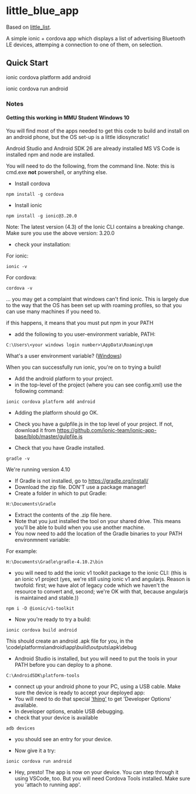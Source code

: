 # little_blue_app
Based on [little_list](https://github.com/aliceliveprojects/little_list).

A simple ionic + cordova app which displays a list of advertising Bluetooth LE devices, attemping a connection to one of them, on selection.

## Quick Start

ionic cordova platform add android

ionic cordova run android

### Notes

#### Getting this working in MMU Student Windows 10

You will find most of the apps needed to get this code to build and install on an android phone, but the OS set-up is a little idiosyncratic!

Android Studio and Android SDK 26 are already installed
MS VS Code is installed
npm and node are installed.

You will need to do the following, from the command line. Note: this is cmd.exe **not** powershell, or anything else.
* Install cordova

```
npm install -g cordova
```

* Install ionic
```
npm install -g ionic@3.20.0
```  

Note: The latest version (4.3) of the Ionic CLI contains a breaking change. Make sure you use the above version: 3.20.0


* check your installation:

For ionic:  

```
ionic -v
```

For cordova: 
```
cordova -v
```

... you may get a complaint that windows can't find ionic. This is largely due to the way that the OS has been set up with roaming profiles, so that you can use many machines if you need to.

if this happens, it means that you must put npm in your PATH

* add the following to you user-environment variable, PATH:
```
C:\Users\<your windows login number>\AppData\Roaming\npm
```
What's a user environment variable? ([Windows](https://www.computerhope.com/issues/ch000549.htm))


When you can successfully run ionic, you're on to trying a build!  

* Add the android platform to your project.
 * in the top-level of the project (where you can see config.xml) use the following command:

```
ionic cordova platform add android
```

* Adding the platform should go OK.


* Check you have a gulpfile.js in the top level of your project. If not, download it from https://github.com/ionic-team/ionic-app-base/blob/master/gulpfile.js  

* Check that you have Gradle installed.
```
gradle -v
```
We're running version 4.10

* If Gradle is not installed, go to https://gradle.org/install/
 * Download the zip file. DON'T use a package manager!
 * Create a folder in which to put Gradle: 
 ```
 H:\Documents\Gradle
 ```
 * Extract the contents of the .zip file here.
 * Note that you just installed the tool on your shared drive. This means you'll be able to build when you use another machine.
 * You now need to add the location of the Gradle binaries to your PATH environmnent variable:
 
 For example:
 ```
 H:\Documents\Gradle\gradle-4.10.2\bin
 ```


* you will need to add the ionic v1 toolkit  package to the ionic CLI:
(this is an ionic v1 project (yes, we're still using ionic v1 and angularjs. Reason is twofold: first; we have alot of legacy code which we haven't the resource to convert and, second; we're OK with that, because angularjs is maintained and stable.))

```
npm i -D @ionic/v1-toolkit
```


* Now you're ready to try a build:

```
ionic cordova build android
```

This should create an android .apk file for you, in the <installation directory>\code\platforms\android\app\build\outputs\apk\debug

* Android Studio is installed, but you will need to put the tools in your PATH before you can deploy to a phone.

```
C:\AndroidSDK\platform-tools
```

* connect up your android phone to your PC, using a USB cable. Make sure the device is ready to accept your deployed app:
 * You will need to do that special ['thing'](https://www.digitaltrends.com/mobile/how-to-get-developer-options-on-android/) to get 'Developer Options' available.
 * In developer options, enable USB debugging.
* check that your device is available
```
adb devices
```

* you should see an entry for your device.



* Now give it a try:


```
ionic cordova run android
```


* Hey, presto! The app is now on your device. You can step through it using VSCode, too. But you will need Cordova Tools installed. Make sure you 'attach to running app'.






